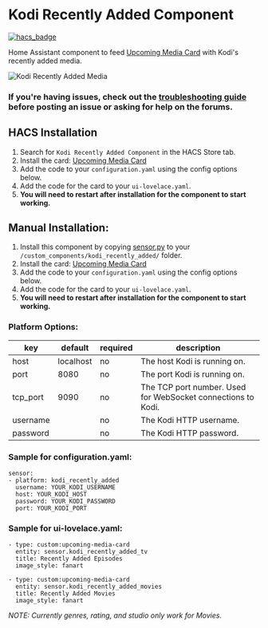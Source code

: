# Kodi Recently Added Component

[![hacs_badge](https://img.shields.io/badge/HACS-Default-orange.svg)](https://github.com/custom-components/hacs)

Home Assistant component to feed [Upcoming Media Card](https://github.com/custom-cards/upcoming-media-card) with
Kodi's recently added media.

![Kodi Recently Added Media](https://github.com/custom-components/sensor.kodi_recently_added/raw/master/example.png)

### If you're having issues, check out the [troubleshooting guide](https://github.com/custom-cards/upcoming-media-card/blob/master/troubleshooting.md) before posting an issue or asking for help on the forums.

## HACS Installation

1. Search for `Kodi Recently Added Component` in the HACS Store tab.
2. Install the card: [Upcoming Media Card](https://github.com/custom-cards/upcoming-media-card)
3. Add the code to your `configuration.yaml` using the config options below.
4. Add the code for the card to your `ui-lovelace.yaml`. 
5. **You will need to restart after installation for the component to start working.**

## Manual Installation:
1. Install this component by copying [sensor.py](https://raw.githubusercontent.com/custom-components/sensor.kodi_recently_added/master/custom_components/kodi_recently_added/sensor.py) to your `/custom_components/kodi_recently_added/` folder.
2. Install the card: [Upcoming Media Card](https://github.com/custom-cards/upcoming-media-card)
3. Add the code to your `configuration.yaml` using the config options below.
4. Add the code for the card to your `ui-lovelace.yaml`. 
5. **You will need to restart after installation for the component to start working.**

### Platform Options:

| key | default | required | description
| --- | --- | --- | ---
| host | localhost | no | The host Kodi is running on.
| port | 8080 | no | The port Kodi is running on.
| tcp_port | 9090 | no | The TCP port number. Used for WebSocket connections to Kodi.
| username | | no | The Kodi HTTP username.
| password | | no | The Kodi HTTP password.

### Sample for configuration.yaml:

    sensor:
    - platform: kodi_recently_added
      username: YOUR_KODI_USERNAME
      host: YOUR_KODI_HOST
      password: YOUR_KODI_PASSWORD
      port: YOUR_KODI_PORT

### Sample for ui-lovelace.yaml:

    - type: custom:upcoming-media-card
      entity: sensor.kodi_recently_added_tv
      title: Recently Added Episodes
      image_style: fanart

    - type: custom:upcoming-media-card
      entity: sensor.kodi_recently_added_movies
      title: Recently Added Movies
      image_style: fanart

*NOTE: Currently genres, rating, and studio only work for Movies.*
